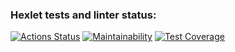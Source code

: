 ### Hexlet tests and linter status:
[![Actions Status](https://github.com/pinyaevv/fullstack-javascript-project-4/actions/workflows/hexlet-check.yml/badge.svg)](https://github.com/pinyaevv/fullstack-javascript-project-4/actions)
[![Maintainability](https://api.codeclimate.com/v1/badges/57add9612d5a154924c9/maintainability)](https://codeclimate.com/github/pinyaevv/fullstack-javascript-project-4/maintainability)
[![Test Coverage](https://api.codeclimate.com/v1/badges/57add9612d5a154924c9/test_coverage)](https://codeclimate.com/github/pinyaevv/fullstack-javascript-project-4/test_coverage)